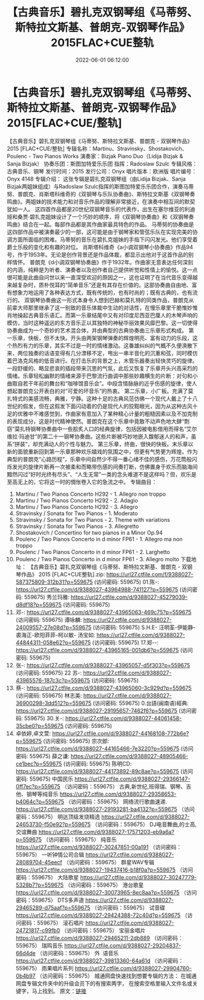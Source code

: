 ﻿---
title: 【古典音乐】碧扎克双钢琴组《马蒂努、斯特拉文斯基、普朗克-双钢琴作品》2015FLAC+CUE整轨
date: 2022-06-01 06:12:00
categories: 古典音乐、新世纪、纯音雅乐
tags: 纯音雅乐
---
# 【古典音乐】碧扎克双钢琴组《马蒂努、斯特拉文斯基、普朗克-双钢琴作品》2015[FLAC+CUE/整轨]

【古典音乐】碧扎克双钢琴组《马蒂努、斯特拉文斯基、普朗克 -
双钢琴作品》 2015 [FLAC+CUE/整轨]
专辑名称：Martinu、Stravinsky、Shostakovich、Poulenc -
Two Pianos Works
演奏家：Bizjak Piano Duo（Lidija
Bizjak & Sanja Bizjak）
协奏乐团：斯图加特爱乐乐团
指挥：Radoslaw Szulc
专辑风格：古典音乐、钢琴
发行时间：2015
发行公司：Onyx
唱片版本：欧洲版
唱片编号：Onyx 4148
专辑介绍：
这张专辑是碧扎克双钢琴组（由Lidija
Bizjak、Sanja Bizjak两姐妹组成）与Radoslaw
Szulc指挥的斯图加特爱乐乐团合作，演奏马蒂努、普朗克、肖斯塔科维奇的《双钢琴与乐队协奏曲》、斯特拉文斯基《双钢琴奏鸣曲》。两姐妹的技术能力和对音乐作品的理解非常接近，在演奏中相互间的默契犹如一人。
这四首作品都是20世纪双钢琴音乐的代表作，出生在塞尔维亚的利迪娅和桑贾·碧扎克姐妹设计了一个巧妙的顺序，将《双钢琴协奏曲》和《双钢琴奏鸣曲》结合在一起。每部作品都是其作曲家最具特色的作品。
马蒂努的协奏曲是这四部作品中被演奏最少的一部，这可能是由于钢琴家和管弦乐队在实现完美的协调方面所面临的困难。马蒂努的音乐在碧扎克姐妹的手指下闪闪发光。他们享受着爵士乐般的变化和有趣的对位。
肖斯塔科维奇《a小调双钢琴小协奏曲》作品94号，作于1953年。无论是创作背景还是作品体裁，都显示出他对于这首作品的别样情怀。
普朗克《d小调双钢琴协奏曲》作于1932年。作曲家无意表达任何深刻的内涵，纯粹是为听者、演奏者以及创作者自己提供听觉和性情上的愉悦。这一点很可能是此曲自问世以来一直深受欢迎的原因之一，这也证明了在当代音乐变得越来越复杂时，质朴悦耳的“简单音乐”还是有其存在价值的。这部协奏曲自由地、富有想象力地运用了各种表达方式，既有传统的，也有时尚的；既有古典的，也有流行的。
双钢琴协奏曲这一形式本身令人想到巴赫和莫扎特的同类作品，普朗克从前辈大师那里继承了这一别致的音乐体裁中生动的对话性，在慢乐章里干脆惟妙惟肖地操起古典音乐语汇。而第一乐章结尾中又有对印度尼西亚巴厘人的木琴声响的模仿，当时这种遥远的东方音乐正以其独特的神秘华丽效果风靡巴黎。这一切使得协奏曲成为一个奇妙的艺术混合体，并由典型的古典协奏曲三乐章形式构成。
第一乐章，快板，但不太快。开头由两架钢琴弹奏的辉煌明亮、富有动力的乐段，这个热烈有力的乐章，其实不过是一时的情绪激动。这番雄纠纠的气概不久便涣散下来，两位独奏的话语变得有几分漂移不定，甩出一串半音化的沉重和弦，同时模仿着巴洛克风格的低音进行。在打击乐的背景之上，木管乐器奏出轻快灵巧的旋律。一段舒缓的、略显悲哀的插段带来沉思的气氛，此后又恢复了乐章开头兴高采烈的情绪。乐章轻松幽默的情绪来源于巴黎流行曲调中那些妙趣横生的片断：对句和小曲取自若干年前的舞台和“咖啡馆音乐会”。中段含情脉脉的近乎伤感的旋律，使人想起普朗克公开表白的对“可爱的坏音乐”的热衷。
第二乐章，小广板。充满了莫扎特式的美感流畅，典雅，宁静。这种十足的古典风范仿佛一个现代人戴上了十八世纪的假发，但在这假发下面闪动着的仍是现代人的狡黠眼光，因为从这种古风十足的优雅中不难感觉到，作曲家有意加入了某种精心计量的粗糙因素以及不加克制的表现成分，这是时代精神使然。普朗克在这个乐章中竟敢不动声色地大肆“剽窃”莫扎特钢琴协奏曲中一些脍炙人口的经典旋律，包括因被电影借用而得名“艾尔维拉·玛迪甘”的第二十一钢琴协奏曲。这些片断被巧妙地嵌入馥郁迷人的和声，虽系“拼装”，却充满动人的个性与魅力。
第三乐章，终曲，很快的快板。末乐章以新的面貌重新回到第一乐章那种欢乐嬉戏的氛围之中，但更有气势更为辉煌。作为典型的普朗克“心路历程”，乐章中间自然少不得一番心绪不佳的感伤，万花筒般闪烁发光的旋律片断再一次被柔和而略带伤感的间奏打断，仿佛置身于欢乐而脑海间黯然闪过“好时光终有尽头”、“人生无常”一类的念头难道不是这样吗？但，欢乐是至高无上的，它将这一时的惆怅卷入它的急流之中。
专辑曲目：
01. Martinu / Two Pianos
Concerto H292 - 1. Allegro non troppo
02. Martinu / Two Pianos
Concerto H292 - 2. Adagio
03. Martinu / Two Pianos
Concerto H292 - 3. Allegro
04. Stravinsky / Sonata for Two
Pianos - 1. Moderato
05. Stravinsky / Sonata for Two
Pianos - 2. Theme with variations
06. Stravinsky / Sonata for Two
Pianos - 3. Allegretto
07. Shostakovich / Concertino
for two pianos in a Minor Op.94
08. Poulenc / Two Pianos
Concerto in d minor FP61 - 1. Allegro ma non troppo
09. Poulenc / Two Pianos
Concerto in d minor FP61 - 2. Larghetto
10. Poulenc / Two Pianos
Concerto in d minor FP61 - 3. Allegro molto
下载地址：
【古典音乐】碧扎克双钢琴组《马蒂努、斯特拉文斯基、普朗克 - 双钢琴作品》 2015
[FLAC+CUE整轨].zip: https://url27.ctfile.com/f/9388027-587375809-312b31?p=559675
(访问密码: 559675)
01.陈-: https://url27.ctfile.com/d/9388027-43964988-741127?p=559675
(访问密码: 559675)
秀兰玛雅: https://url27.ctfile.com/d/9388027-45279039-d8df18?p=559675
(访问密码: 559675)
08. 邓-: https://url27.ctfile.com/d/9388027-43965063-469c75?p=559675
(访问密码: 559675)
谭咏麟: https://url27.ctfile.com/d/9388027-24009557-27e08d?p=559675
(访问密码: 559675)
S.H.E- 汪明荃-伊能静- 裘海正-欧阳菲菲-柯以敏- 汤宝如: https://url27.ctfile.com/d/9388027-44844311-058e62?p=559675
(访问密码: 559675)
17.郑--: https://url27.ctfile.com/d/9388027-43965165-001db6?p=559675
(访问密码: 559675)
03. 张-: https://url27.ctfile.com/d/9388027-43965057-d5f303?p=559675
(访问密码: 559675)
22 苏-: https://url27.ctfile.com/d/9388027-43965576-187c3c?p=559675
(访问密码: 559675)
07. 蔡-: https://url27.ctfile.com/d/9388027-43965060-3c929d?p=559675
(访问密码: 559675)
林志美: https://url27.ctfile.com/d/9388027-36900298-3dd512?p=559675
(访问密码: 559675)
0.台語(闽南语)經典: https://url27.ctfile.com/d/9388027-29195657-7462f6?p=559675
(访问密码: 559675)
30.关-: https://url27.ctfile.com/d/9388027-44061458-35cbe0?p=559675
(访问密码: 559675)
34. 卓依婷,卓文萱: https://url27.ctfile.com/d/9388027-44168108-772b6e?p=559675
(访问密码: 559675)
宗次郎: https://url27.ctfile.com/d/9388027-44165466-7e3220?p=559675
(访问密码: 559675)
薛之谦: https://url27.ctfile.com/d/9388027-48905466-ce1bec?p=559675
(访问密码: 559675)
陈明CD: https://url27.ctfile.com/d/9388027-44173892-89c8ae?p=559675
(访问密码: 559675)
中国民乐
https://url27.ctfile.com/d/9388027-29366147-0ff7ec?p=559675
（访问密码：559675）
古典,新世纪,班得瑞、钢琴、吉他、钢琴等纯音乐
https://url27.ctfile.com/d/9388027-29358653-b4064c?p=559675
（访问密码：559675）
网络流行歌曲速递.
https://url27.ctfile.com/d/9388027-29193281-ba4132?p=559675
（访问密码：559675）
明达顶级发烧精选
https://url27.ctfile.com/d/9388027-24653730-f50e92?p=559675
（访问密码：559675）
DJ电音舞曲,的士高, 交谊舞曲
https://url27.ctfile.com/d/9388027-17571203-eb9a6a?p=559675
（访问密码：559675）
纯音乐
https://url27.ctfile.com/d/9388027-30247851-00a191
（访问密码：559675）
一听钟情公司合辑
https://url27.ctfile.com/d/9388027-28089704-45eecf
（访问密码：559675）
群星WAV专辑
https://url27.ctfile.com/d/9388027-19437416-b18f0a?p=559675
（访问密码：559675）
大陆歌星
https://url27.ctfile.com/d/9388027-30247779-5328b7?p=559675
（访问密码：559675）
港台歌星
https://url27.ctfile.com/d/9388027-30073965-8ec8aa?p=559675
（访问密码：559675）
DTS多声道
https://url27.ctfile.com/d/9388027-29465289-d75aaf?p=559675
（访问密码：559675）
试音碟
https://url27.ctfile.com/d/9388027-29424388-72c40d?p=559675
（访问密码：559675）
滚石唱片
https://url27.ctfile.com/d/9388027-24721817-c99fb0
（访问密码：559675）
宝丽金唱片
https://url27.ctfile.com/d/9388027-29465211-2db889
（访问密码：559675）
瑞鸣音乐
https://url27.ctfile.com/d/9388027-29204837-66d4de
（访问密码：559675）
外  语音乐
https://url27.ctfile.com/d/9388027-39813360-64a61d
（访问密码：559675）
雨果唱片系列
https://url27.ctfile.com/d/9388027-29904760-0b4b97
（访问密码：559675）
城通网盘快速找到想要专辑的方法：
在城通网盘专辑文件夹中的升级会员下的有搜索两字，
在搜索空格里输入文件名或关键字，马上找到。
原文：[链接](https://blog.sina.com.cn/s/blog_1647c7e7601030xkh.html)